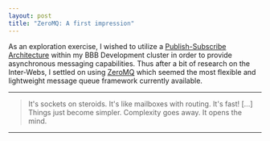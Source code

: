 ```yaml
---
layout: post
title: "ZeroMQ: A first impression"
---
```

As an exploration exercise, I wished to utilize a [Publish-Subscribe Architecture](http://en.wikipedia.org/wiki/Publish%E2%80%93subscribe_pattern) within my BBB Development cluster in order to provide asynchronous messaging capabilities. Thus after a bit of research on the Inter-Webs, I settled on using [ZeroMQ](http://zeromq.org/) which seemed the most flexible and lightweight message queue framework currently available. 

---
> It's sockets on steroids. It's like mailboxes with routing. It's fast! [...] Things just become simpler. Complexity goes away. It opens the mind.
---

